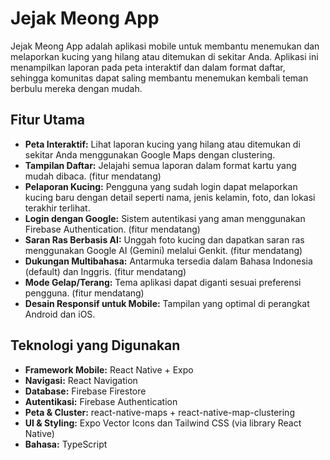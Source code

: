# Jejak Meong App

Jejak Meong App adalah aplikasi mobile untuk membantu menemukan dan melaporkan kucing yang hilang atau ditemukan di sekitar Anda. Aplikasi ini menampilkan laporan pada peta interaktif dan dalam format daftar, sehingga komunitas dapat saling membantu menemukan kembali teman berbulu mereka dengan mudah.

## Fitur Utama

- **Peta Interaktif:** Lihat laporan kucing yang hilang atau ditemukan di sekitar Anda menggunakan Google Maps dengan clustering.
- **Tampilan Daftar:** Jelajahi semua laporan dalam format kartu yang mudah dibaca. (fitur mendatang)
- **Pelaporan Kucing:** Pengguna yang sudah login dapat melaporkan kucing baru dengan detail seperti nama, jenis kelamin, foto, dan lokasi terakhir terlihat.
- **Login dengan Google:** Sistem autentikasi yang aman menggunakan Firebase Authentication. (fitur mendatang)
- **Saran Ras Berbasis AI:** Unggah foto kucing dan dapatkan saran ras menggunakan Google AI (Gemini) melalui Genkit. (fitur mendatang)
- **Dukungan Multibahasa:** Antarmuka tersedia dalam Bahasa Indonesia (default) dan Inggris. (fitur mendatang)
- **Mode Gelap/Terang:** Tema aplikasi dapat diganti sesuai preferensi pengguna. (fitur mendatang)
- **Desain Responsif untuk Mobile:** Tampilan yang optimal di perangkat Android dan iOS.

## Teknologi yang Digunakan

- **Framework Mobile:** React Native + Expo
- **Navigasi:** React Navigation
- **Database:** Firebase Firestore
- **Autentikasi:** Firebase Authentication
- **Peta & Cluster:** react-native-maps + react-native-map-clustering
- **UI & Styling:** Expo Vector Icons dan Tailwind CSS (via library React Native)
- **Bahasa:** TypeScript
